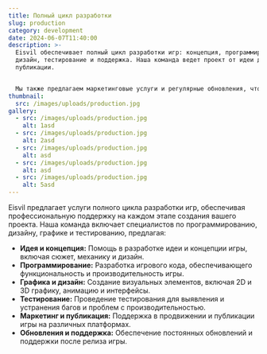 ```yaml
---
title: Полный цикл разработки
slug: production
category: development
date: 2024-06-07T11:40:00
description: >-
  Eisvil обеспечивает полный цикл разработки игр: концепция, программирование,
  дизайн, тестирование и поддержка. Наша команда ведет проект от идеи до
  публикации.


  Мы также предлагаем маркетинговые услуги и регулярные обновления, чтобы ваш проект достиг своей аудитории и оставался актуальным.
thumbnail:
  src: /images/uploads/production.jpg
gallery:
  - src: /images/uploads/production.jpg
    alt: 1asd
  - src: /images/uploads/production.jpg
    alt: 2asd
  - src: /images/uploads/production.jpg
    alt: asd
  - src: /images/uploads/production.jpg
    alt: asd
  - src: /images/uploads/production.jpg
    alt: 5asd
---
```

Eisvil предлагает услуги полного цикла разработки игр, обеспечивая профессиональную поддержку на каждом этапе создания вашего проекта. Наша команда включает специалистов по программированию, дизайну, графике и тестированию, предлагая:

* **Идея и концепция:** Помощь в разработке идеи и концепции игры, включая сюжет, механику и дизайн.
* **Программирование:** Разработка игрового кода, обеспечивающего функциональность и производительность игры.
* **Графика и дизайн:** Создание визуальных элементов, включая 2D и 3D графику, анимацию и интерфейсы.
* **Тестирование:** Проведение тестирования для выявления и устранения багов и проблем с производительностью.
* **Маркетинг и публикация:** Поддержка в продвижении и публикации игры на различных платформах.
* **Обновления и поддержка:** Обеспечение постоянных обновлений и поддержки после релиза игры.

